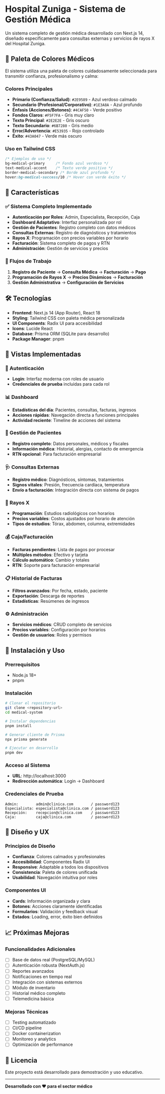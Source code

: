 # Hospital Zuniga - Sistema de Gestión Médica

Un sistema completo de gestión médica desarrollado con Next.js 14, diseñado específicamente para consultas externas y servicios de rayos X del Hospital Zuniga.

## 🎨 Paleta de Colores Médicos

El sistema utiliza una paleta de colores cuidadosamente seleccionada para transmitir confianza, profesionalismo y calma:

### Colores Principales
- **Primario (Confianza/Salud)**: `#2E9589` - Azul verdoso calmado
- **Secundario (Profesional/Corporativo)**: `#1E3A8A` - Azul profundo  
- **Énfasis (Acciones/Botones)**: `#4CAF50` - Verde positivo
- **Fondos Claros**: `#F5F7FA` - Gris muy claro
- **Texto Principal**: `#2E2E2E` - Gris oscuro
- **Texto Secundario**: `#6B7280` - Gris medio
- **Error/Advertencia**: `#E53935` - Rojo controlado
- **Éxito**: `#43A047` - Verde más oscuro

### Uso en Tailwind CSS
```css
/* Ejemplos de uso */
bg-medical-primary     /* Fondo azul verdoso */
text-medical-accent    /* Texto verde positivo */
border-medical-secondary /* Borde azul profundo */
hover:bg-medical-success/10 /* Hover con verde éxito */
```

## 🚀 Características

### ✅ Sistema Completo Implementado
- **Autenticación por Roles**: Admin, Especialista, Recepción, Caja
- **Dashboard Adaptativo**: Interfaz personalizada por rol
- **Gestión de Pacientes**: Registro completo con datos médicos
- **Consultas Externas**: Registro de diagnósticos y tratamientos
- **Rayos X**: Programación con precios variables por horario
- **Facturación**: Sistema completo de pagos y RTN
- **Administración**: Gestión de servicios y precios

### 🎯 Flujos de Trabajo
1. **Registro de Paciente** → **Consulta Médica** → **Facturación** → **Pago**
2. **Programación de Rayos X** → **Precios Dinámicos** → **Facturación**
3. **Gestión Administrativa** → **Configuración de Servicios**

## 🛠️ Tecnologías

- **Frontend**: Next.js 14 (App Router), React 18
- **Styling**: Tailwind CSS con paleta médica personalizada
- **UI Components**: Radix UI para accesibilidad
- **Icons**: Lucide React
- **Database**: Prisma ORM (SQLite para desarrollo)
- **Package Manager**: pnpm

## 📱 Vistas Implementadas

### 🔐 Autenticación
- **Login**: Interfaz moderna con roles de usuario
- **Credenciales de prueba** incluidas para cada rol

### 📊 Dashboard
- **Estadísticas del día**: Pacientes, consultas, facturas, ingresos
- **Acciones rápidas**: Navegación directa a funciones principales
- **Actividad reciente**: Timeline de acciones del sistema

### 👥 Gestión de Pacientes
- **Registro completo**: Datos personales, médicos y fiscales
- **Información médica**: Historial, alergias, contacto de emergencia
- **RTN opcional**: Para facturación empresarial

### 🩺 Consultas Externas
- **Registro médico**: Diagnósticos, síntomas, tratamientos
- **Signos vitales**: Presión, frecuencia cardíaca, temperatura
- **Envío a facturación**: Integración directa con sistema de pagos

### 📸 Rayos X
- **Programación**: Estudios radiológicos con horarios
- **Precios variables**: Costos ajustados por horario de atención
- **Tipos de estudios**: Tórax, abdomen, columna, extremidades

### 💰 Caja/Facturación
- **Facturas pendientes**: Lista de pagos por procesar
- **Múltiples métodos**: Efectivo y tarjeta
- **Cálculo automático**: Cambio y totales
- **RTN**: Soporte para facturación empresarial

### 📋 Historial de Facturas
- **Filtros avanzados**: Por fecha, estado, paciente
- **Exportación**: Descarga de reportes
- **Estadísticas**: Resúmenes de ingresos

### ⚙️ Administración
- **Servicios médicos**: CRUD completo de servicios
- **Precios variables**: Configuración por horarios
- **Gestión de usuarios**: Roles y permisos

## 🚀 Instalación y Uso

### Prerrequisitos
- Node.js 18+ 
- pnpm

### Instalación
```bash
# Clonar el repositorio
git clone <repository-url>
cd medical-system

# Instalar dependencias
pnpm install

# Generar cliente de Prisma
npx prisma generate

# Ejecutar en desarrollo
pnpm dev
```

### Acceso al Sistema
- **URL**: http://localhost:3000
- **Redirección automática**: Login → Dashboard

### Credenciales de Prueba
```
Admin:        admin@clinica.com        / password123
Especialista: especialista@clinica.com / password123  
Recepción:    recepcion@clinica.com    / password123
Caja:         caja@clinica.com         / password123
```

## 🎨 Diseño y UX

### Principios de Diseño
- **Confianza**: Colores calmados y profesionales
- **Accesibilidad**: Componentes Radix UI
- **Responsive**: Adaptable a todos los dispositivos
- **Consistencia**: Paleta de colores unificada
- **Usabilidad**: Navegación intuitiva por roles

### Componentes UI
- **Cards**: Información organizada y clara
- **Botones**: Acciones claramente identificadas
- **Formularios**: Validación y feedback visual
- **Estados**: Loading, error, éxito bien definidos

## 📈 Próximas Mejoras

### Funcionalidades Adicionales
- [ ] Base de datos real (PostgreSQL/MySQL)
- [ ] Autenticación robusta (NextAuth.js)
- [ ] Reportes avanzados
- [ ] Notificaciones en tiempo real
- [ ] Integración con sistemas externos
- [ ] Módulo de inventario
- [ ] Historial médico completo
- [ ] Telemedicina básica

### Mejoras Técnicas
- [ ] Testing automatizado
- [ ] CI/CD pipeline
- [ ] Docker containerization
- [ ] Monitoreo y analytics
- [ ] Optimización de performance

## 📄 Licencia

Este proyecto está desarrollado para demostración y uso educativo.

---

**Desarrollado con ❤️ para el sector médico**